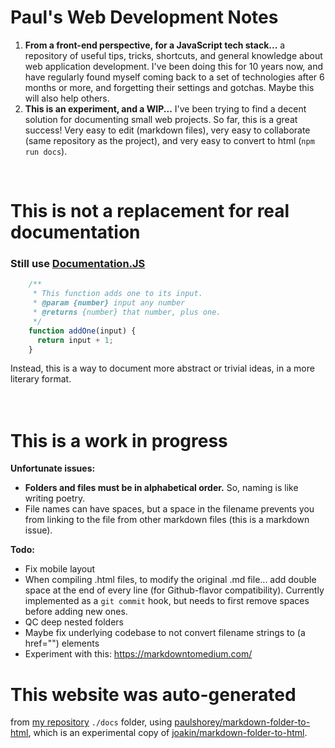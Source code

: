 # Paul's Web Development Notes  
1. **From a front-end perspective, for a JavaScript tech stack...** a repository of useful tips, tricks, shortcuts, and general knowledge about web application development. I've been doing this for 10 years now, and have regularly found myself coming back to a set of technologies after 6 months or more, and forgetting their settings and gotchas. Maybe this will also help others.  
2. **This is an experiment, and a WIP...** I've been trying to find a decent solution for documenting small web projects. So far, this is a great success! Very easy to edit (markdown files), very easy to collaborate (same repository as the project), and very easy to convert to html (`npm run docs`).  
<br />  
  
# This is not a replacement for real documentation  
### Still use [Documentation.JS](https://github.com/documentationjs/documentation/blob/master/docs/GETTING_STARTED.md)  
```javascript  
    /**  
     * This function adds one to its input.  
     * @param {number} input any number  
     * @returns {number} that number, plus one.  
     */  
    function addOne(input) {  
      return input + 1;  
    }  
```  
Instead, this is a way to document more abstract or trivial ideas, in a more literary format.  
<br /><br />  
  
  
# This is a work in progress  
  
**Unfortunate issues:**  
* **Folders and files must be in alphabetical order.** So, naming is like writing poetry.  
* File names can have spaces, but a space in the filename prevents you from linking to the file from other markdown files (this is a markdown issue).  
  
  
**Todo:**  
* Fix mobile layout  
* When compiling .html files, to modify the original .md file... add double space at the end of every line (for Github-flavor compatibility). Currently implemented as a `git commit` hook, but needs to first remove spaces before adding new ones.  
* QC deep nested folders  
* Maybe fix underlying codebase to not convert filename strings to (a href="") elements  
* Experiment with this: https://markdowntomedium.com/  
  

  
# This website was auto-generated  
from [my repository](http://github.com/paulshorey/ps) `./docs` folder, using [paulshorey/markdown-folder-to-html](https://github.com/paulshorey/markdown-folder-to-html), which is an experimental copy of [joakin/markdown-folder-to-html](https://github.com/joakin/markdown-folder-to-html).  
<br /><br />  